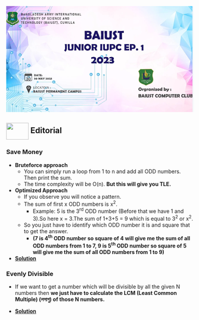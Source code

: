 <img src = "assets/Banner2.PNG" align = "center">

## <img src = "https://cdn.dribbble.com/users/1138721/screenshots/10809828/media/478d32b2e65c8c3194b7f2154e179231.gif" align = "center" width = "60px" height = "45px"> Editorial

### Save Money
- **Bruteforce approach** 
    - You can simply run a loop from 1 to n and add all ODD numbers. Then print the sum.
    - The time complexity will be O(n). **But this will give you TLE.**
- **Optimized Approach**
    - If you observe you will notice a pattern.
    - The sum of first x ODD numbers is x<sup>2</sup>.
        - Example: 5 is the 3<sup>rd</sup> ODD number (Before that we have 1 and 3).So here x = 3.The sum of 1+3+5 = 9 which is equal to 3<sup>2</sup> or x<sup>2</sup>.
    - So you just have to identify which ODD number it is and square that to get the answer.
        - **(7 is 4<sup>th</sup> ODD number so square of 4 will give me the sum of all ODD numbers from 1 to 7, 9 is 5<sup>th</sup> ODD number so square of 5 will give me the sum of all ODD numbers from 1 to 9)** 
- [**Solution**](https://github.com/khalid586/Problem-Setting/blob/main/Solutions/Solution%5BSave%20Money%5D.cpp)

### Evenly Divisible
- If we want to get a number which will be divisible by all the given N numbers then **we just have to calculate the LCM (Least Common Multiple) (লসাগু) of those N numbers.**

- [**Solution**](https://github.com/khalid586/Problem-Setting/blob/main/Solutions/Solution%5BEvenly%20Divisible%5D.cpp)
